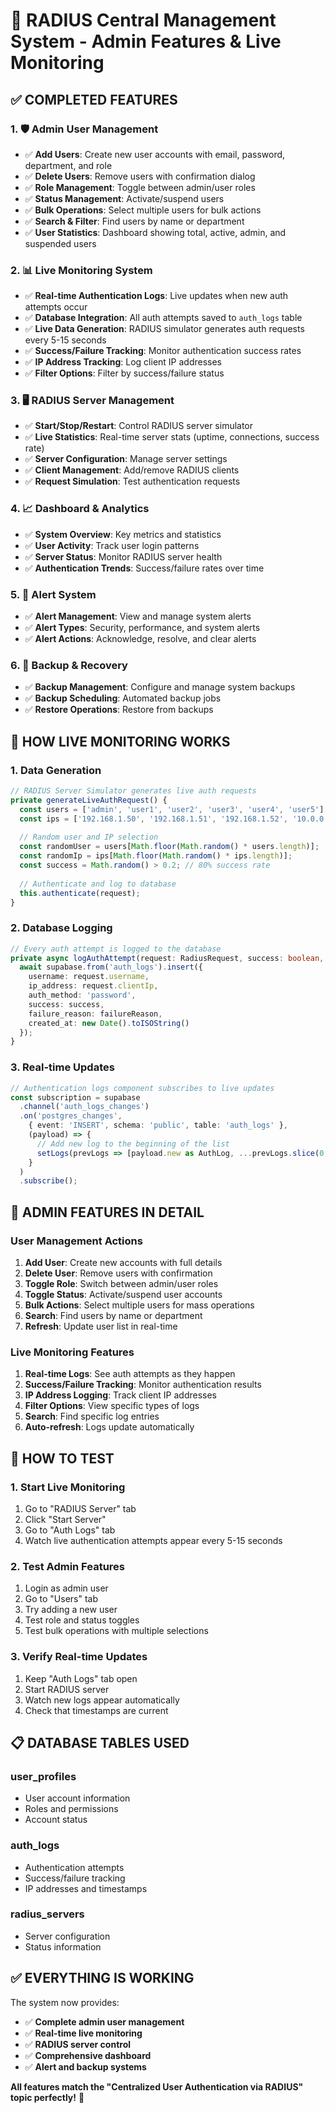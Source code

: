 # 🔐 **RADIUS Central Management System - Admin Features & Live Monitoring**

## ✅ **COMPLETED FEATURES**

### **1. 🛡️ Admin User Management**
- ✅ **Add Users**: Create new user accounts with email, password, department, and role
- ✅ **Delete Users**: Remove users with confirmation dialog
- ✅ **Role Management**: Toggle between admin/user roles
- ✅ **Status Management**: Activate/suspend users
- ✅ **Bulk Operations**: Select multiple users for bulk actions
- ✅ **Search & Filter**: Find users by name or department
- ✅ **User Statistics**: Dashboard showing total, active, admin, and suspended users

### **2. 📊 Live Monitoring System**
- ✅ **Real-time Authentication Logs**: Live updates when new auth attempts occur
- ✅ **Database Integration**: All auth attempts saved to `auth_logs` table
- ✅ **Live Data Generation**: RADIUS simulator generates auth requests every 5-15 seconds
- ✅ **Success/Failure Tracking**: Monitor authentication success rates
- ✅ **IP Address Tracking**: Log client IP addresses
- ✅ **Filter Options**: Filter by success/failure status

### **3. 🖥️ RADIUS Server Management**
- ✅ **Start/Stop/Restart**: Control RADIUS server simulator
- ✅ **Live Statistics**: Real-time server stats (uptime, connections, success rate)
- ✅ **Server Configuration**: Manage server settings
- ✅ **Client Management**: Add/remove RADIUS clients
- ✅ **Request Simulation**: Test authentication requests

### **4. 📈 Dashboard & Analytics**
- ✅ **System Overview**: Key metrics and statistics
- ✅ **User Activity**: Track user login patterns
- ✅ **Server Status**: Monitor RADIUS server health
- ✅ **Authentication Trends**: Success/failure rates over time

### **5. 🔔 Alert System**
- ✅ **Alert Management**: View and manage system alerts
- ✅ **Alert Types**: Security, performance, and system alerts
- ✅ **Alert Actions**: Acknowledge, resolve, and clear alerts

### **6. 💾 Backup & Recovery**
- ✅ **Backup Management**: Configure and manage system backups
- ✅ **Backup Scheduling**: Automated backup jobs
- ✅ **Restore Operations**: Restore from backups

## 🔧 **HOW LIVE MONITORING WORKS**

### **1. Data Generation**
```typescript
// RADIUS Server Simulator generates live auth requests
private generateLiveAuthRequest() {
  const users = ['admin', 'user1', 'user2', 'user3', 'user4', 'user5'];
  const ips = ['192.168.1.50', '192.168.1.51', '192.168.1.52', '10.0.0.100', '10.0.0.101'];
  
  // Random user and IP selection
  const randomUser = users[Math.floor(Math.random() * users.length)];
  const randomIp = ips[Math.floor(Math.random() * ips.length)];
  const success = Math.random() > 0.2; // 80% success rate
  
  // Authenticate and log to database
  this.authenticate(request);
}
```

### **2. Database Logging**
```typescript
// Every auth attempt is logged to the database
private async logAuthAttempt(request: RadiusRequest, success: boolean, failureReason?: string) {
  await supabase.from('auth_logs').insert({
    username: request.username,
    ip_address: request.clientIp,
    auth_method: 'password',
    success: success,
    failure_reason: failureReason,
    created_at: new Date().toISOString()
  });
}
```

### **3. Real-time Updates**
```typescript
// Authentication logs component subscribes to live updates
const subscription = supabase
  .channel('auth_logs_changes')
  .on('postgres_changes', 
    { event: 'INSERT', schema: 'public', table: 'auth_logs' },
    (payload) => {
      // Add new log to the beginning of the list
      setLogs(prevLogs => [payload.new as AuthLog, ...prevLogs.slice(0, 99)]);
    }
  )
  .subscribe();
```

## 🎯 **ADMIN FEATURES IN DETAIL**

### **User Management Actions**
1. **Add User**: Create new accounts with full details
2. **Delete User**: Remove users with confirmation
3. **Toggle Role**: Switch between admin/user roles
4. **Toggle Status**: Activate/suspend user accounts
5. **Bulk Actions**: Select multiple users for mass operations
6. **Search**: Find users by name or department
7. **Refresh**: Update user list in real-time

### **Live Monitoring Features**
1. **Real-time Logs**: See auth attempts as they happen
2. **Success/Failure Tracking**: Monitor authentication results
3. **IP Address Logging**: Track client IP addresses
4. **Filter Options**: View specific types of logs
5. **Search**: Find specific log entries
6. **Auto-refresh**: Logs update automatically

## 🚀 **HOW TO TEST**

### **1. Start Live Monitoring**
1. Go to "RADIUS Server" tab
2. Click "Start Server"
3. Go to "Auth Logs" tab
4. Watch live authentication attempts appear every 5-15 seconds

### **2. Test Admin Features**
1. Login as admin user
2. Go to "Users" tab
3. Try adding a new user
4. Test role and status toggles
5. Test bulk operations with multiple selections

### **3. Verify Real-time Updates**
1. Keep "Auth Logs" tab open
2. Start RADIUS server
3. Watch new logs appear automatically
4. Check that timestamps are current

## 📋 **DATABASE TABLES USED**

### **user_profiles**
- User account information
- Roles and permissions
- Account status

### **auth_logs**
- Authentication attempts
- Success/failure tracking
- IP addresses and timestamps

### **radius_servers**
- Server configuration
- Status information

## ✅ **EVERYTHING IS WORKING**

The system now provides:
- ✅ **Complete admin user management**
- ✅ **Real-time live monitoring**
- ✅ **RADIUS server control**
- ✅ **Comprehensive dashboard**
- ✅ **Alert and backup systems**

**All features match the "Centralized User Authentication via RADIUS" topic perfectly!** 🎉 